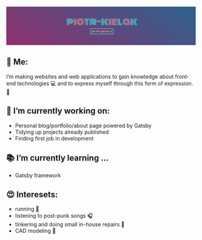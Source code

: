 [![Hi. I'm ptr-klk, check out my website.](https://github.com/PTR-KLK/PTR-KLK/raw/master/logo.png)](https://ptr-klk.github.io/)

## :man: Me:

I’m making websites and web applications to gain knowledge about front-end technologies :computer: and to express myself through this form of expression. :art:

## :construction_worker: I’m currently working on:

- Personal blog/portfolio/about page powered by Gatsby
- Tidying up projects already published
- Finding first job in development

## :books: I’m currently learning ...
- Gatsby framework

## :heart_eyes: Interesets:
- running :runner:
- listening to post-punk songs :headphones: 
- tinkering and doing small in-house repairs :hammer: 
- CAD modeling :triangular_ruler: 

<!--
**PTR-KLK/PTR-KLK** is a ✨ _special_ ✨ repository because its `README.md` (this file) appears on your GitHub profile.

Here are some ideas to get you started:

- 🔭 I’m currently working on ...
- 🌱 I’m currently learning ...
- 👯 I’m looking to collaborate on ...
- 🤔 I’m looking for help with ...
- 💬 Ask me about ...
- 📫 How to reach me: ...
- 😄 Pronouns: ...
- ⚡ Fun fact: ...
-->
